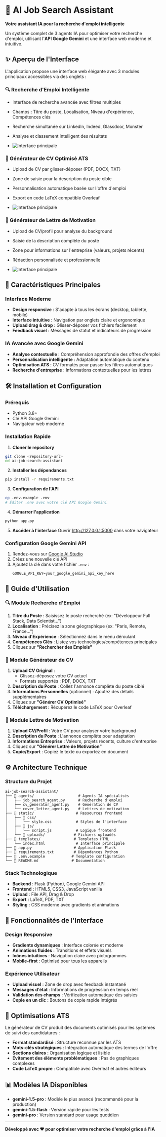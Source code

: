 # 🤖 AI Job Search Assistant
**Votre assistant IA pour la recherche d'emploi intelligente**

Un système complet de 3 agents IA pour optimiser votre recherche d'emploi, utilisant l'**API Google Gemini** et une interface web moderne et intuitive.

## ✨ Aperçu de l'Interface

L'application propose une interface web élégante avec 3 modules principaux accessibles via des onglets :

### 🔍 **Recherche d'Emploi Intelligente**
- Interface de recherche avancée avec filtres multiples
- Champs : Titre du poste, Localisation, Niveau d'expérience, Compétences clés
- Recherche simultanée sur LinkedIn, Indeed, Glassdoor, Monster
- Analyse et classement intelligent des résultats

- ![Interface principale](searchjob.JPG)

### 📄 **Générateur de CV Optimisé ATS**
- Upload de CV par glisser-déposer (PDF, DOCX, TXT)
- Zone de saisie pour la description du poste cible
- Personnalisation automatique basée sur l'offre d'emploi
- Export en code LaTeX compatible Overleaf

- ![Interface principale](cvgenrateur.JPG)

### 💌 **Générateur de Lettre de Motivation**
- Upload de CV/profil pour analyse du background
- Saisie de la description complète du poste
- Zone pour informations sur l'entreprise (valeurs, projets récents)
- Rédaction personnalisée et professionnelle

- ![Interface principale](lettremotivationgenration.JPG)

## 🚀 Caractéristiques Principales

### Interface Moderne
- **Design responsive** : S'adapte à tous les écrans (desktop, tablette, mobile)
- **Interface intuitive** : Navigation par onglets claire et ergonomique
- **Upload drag & drop** : Glisser-déposer vos fichiers facilement
- **Feedback visuel** : Messages de statut et indicateurs de progression

### IA Avancée avec Google Gemini
- **Analyse contextuelle** : Compréhension approfondie des offres d'emploi
- **Personnalisation intelligente** : Adaptation automatique du contenu
- **Optimisation ATS** : CV formatés pour passer les filtres automatiques
- **Recherche d'entreprise** : Informations contextuelles pour les lettres

## 🛠️ Installation et Configuration

### Prérequis
- Python 3.8+
- Clé API Google Gemini
- Navigateur web moderne

### Installation Rapide

1. **Cloner le repository**
```bash
git clone <repository-url>
cd ai-job-search-assistant
```

2. **Installer les dépendances**
```bash
pip install -r requirements.txt
```

3. **Configuration de l'API**
```bash
cp .env.example .env
# Éditer .env avec votre clé API Google Gemini
```

4. **Démarrer l'application**
```bash
python app.py
```

5. **Accéder à l'interface**
Ouvrir http://127.0.0.1:5000 dans votre navigateur

### Configuration Google Gemini API

1. Rendez-vous sur [Google AI Studio](https://makersuite.google.com/app/apikey)
2. Créez une nouvelle clé API
3. Ajoutez la clé dans votre fichier `.env` :
   ```env
   GOOGLE_API_KEY=your_google_gemini_api_key_here
   ```

## 🎯 Guide d'Utilisation

### 🔍 Module Recherche d'Emploi

1. **Titre du Poste** : Saisissez le poste recherché (ex: "Développeur Full Stack, Data Scientist...")
2. **Localisation** : Précisez la zone géographique (ex: "Paris, Remote, France...")
3. **Niveau d'Expérience** : Sélectionnez dans le menu déroulant
4. **Compétences Clés** : Listez vos technologies/compétences principales
5. Cliquez sur **"Rechercher des Emplois"**

### 📄 Module Générateur de CV

1. **Upload CV Original** : 
   - Glissez-déposez votre CV actuel
   - Formats supportés : PDF, DOCX, TXT
2. **Description du Poste** : Collez l'annonce complète du poste ciblé
3. **Informations Personnelles** (optionnel) : Ajoutez des détails supplémentaires
4. Cliquez sur **"Générer CV Optimisé"**
5. **Téléchargement** : Récupérez le code LaTeX pour Overleaf

### 💌 Module Lettre de Motivation

1. **Upload CV/Profil** : Votre CV pour analyser votre background
2. **Description du Poste** : L'annonce complète pour adaptation
3. **Informations Entreprise** : Valeurs, projets récents, culture d'entreprise
4. Cliquez sur **"Générer Lettre de Motivation"**
5. **Copie/Export** : Copiez le texte ou exportez en document

## ⚙️ Architecture Technique

### Structure du Projet
```
ai-job-search-assistant/
├── 📁 agents/                    # Agents IA spécialisés
│   ├── job_search_agent.py      # Recherche d'emploi
│   ├── cv_generator_agent.py    # Génération de CV
│   └── cover_letter_agent.py    # Lettres de motivation
├── 📁 static/                   # Ressources frontend
│   ├── 📁 css/
│   │   └── style.css           # Styles de l'interface
│   ├── 📁 js/
│   │   └── script.js           # Logique frontend
│   └── 📁 uploads/             # Fichiers uploadés
├── 📁 templates/               # Templates HTML
│   └── index.html              # Interface principale
├── 📄 app.py                   # Application Flask
├── 📄 requirements.txt         # Dépendances Python
├── 📄 .env.example            # Template configuration
└── 📄 README.md               # Documentation
```

### Stack Technologique
- **Backend** : Flask (Python), Google Gemini API
- **Frontend** : HTML5, CSS3, JavaScript vanilla
- **Upload** : File API, Drag & Drop
- **Export** : LaTeX, PDF, TXT
- **Styling** : CSS moderne avec gradients et animations

## 🎨 Fonctionnalités de l'Interface

### Design Responsive
- **Gradients dynamiques** : Interface colorée et moderne
- **Animations fluides** : Transitions et effets visuels
- **Icônes intuitives** : Navigation claire avec pictogrammes
- **Mobile-first** : Optimisé pour tous les appareils

### Expérience Utilisateur
- **Upload visuel** : Zone de drop avec feedback instantané
- **Messages d'état** : Informations de progression en temps réel
- **Validation des champs** : Vérification automatique des saisies
- **Copie en un clic** : Boutons de copie rapide intégrés

## 🔧 Optimisations ATS

Le générateur de CV produit des documents optimisés pour les systèmes de suivi des candidatures :

- **Format standardisé** : Structure reconnue par les ATS
- **Mots-clés stratégiques** : Intégration automatique des termes de l'offre
- **Sections claires** : Organisation logique et lisible
- **Évitement des éléments problématiques** : Pas de graphiques complexes
- **Code LaTeX propre** : Compatible avec Overleaf et autres éditeurs

## 📊 Modèles IA Disponibles

- **gemini-1.5-pro** : Modèle le plus avancé (recommandé pour la production)
- **gemini-1.5-flash** : Version rapide pour les tests
- **gemini-pro** : Version standard pour usage quotidien
---

**Développé avec ❤️ pour optimiser votre recherche d'emploi grâce à l'IA**
